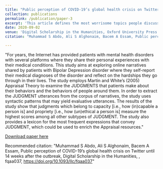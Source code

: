 ```yaml
---
title: "Public perception of COVID-19’s global health crisis on Twitter until 14 weeks after the outbreak"
collection: publications
permalink: /publication/paper-3
excerpt: 'This article defines the most worrisome topics people discussed from Weeks 1 to 14 after the outbreak of Covid-19 and compares the message delivered by the literal use of words to the figurative use of metaphoric expressions'
date: 2020-09-02
venue: 'Digital Scholarship in the Humanities, Oxford University Press'
citation: "Muhammad S Abdo, Ali S Alghonaim, Bacem A Essam, Public perception of COVID-19’s global health crisis on Twitter until 14 weeks after the outbreak, Digital Scholarship in the Humanities, , fqaa037, https://doi.org/10.1093/llc/fqaa037"

---
```

"For years, the Internet has provided patients with mental health disorders with several platforms where they share their personal experiences with their medical conditions. This study aims at exploring online narratives shared by patients with Bipolar Depression disorder where they self-report their medical diagnoses of the disorder and reflect on the hardships they go through in their lives. The study employs Martin and White’s (2005) Appraisal Theory to examine the JUDGMENTS that patients make about their behaviors and the behaviors of people around them. In order to extract the JUDGMENT utterances from the corpus of narratives, the study uses syntactic patterns that may yield evaluative utterances. The results of the study show that judgments which belong to capacity [i.e., how (in)capable a person is] and propriety [i.e., how (un)ethical a person is] measure the highest scores among all other subtypes of JUDGMENT. The study also provides a lexicon for the most frequent expressions that convey JUDGMENT, which could be used to enrich the Appraisal resources."

[Download paper here](https://academic.oup.com/dsh/advance-article-pdf/doi/10.1093/llc/fqaa037/33706561/fqaa037.pdf)

Recommended citation: "Muhammad S Abdo, Ali S Alghonaim, Bacem A Essam, Public perception of COVID-19’s global health crisis on Twitter until 14 weeks after the outbreak, Digital Scholarship in the Humanities, , fqaa037, https://doi.org/10.1093/llc/fqaa037"
